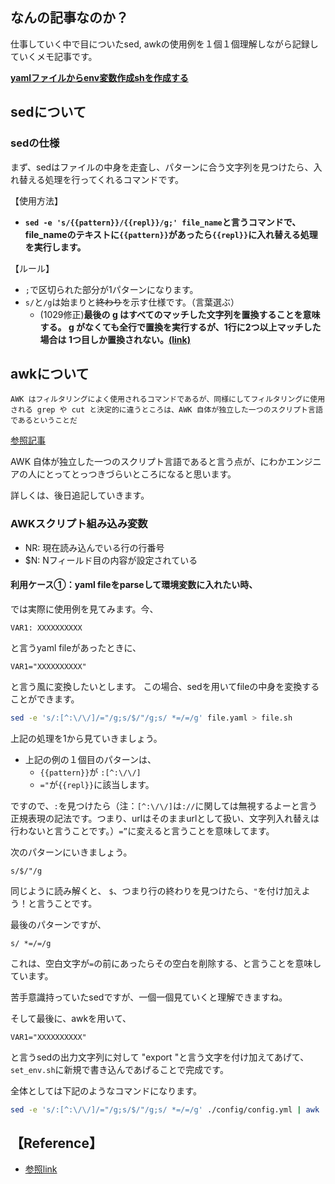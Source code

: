
## なんの記事なのか？
仕事していく中で目についたsed, awkの使用例を１個１個理解しながら記録していくメモ記事です。


<a href="#case_one">**yamlファイルからenv変数作成shを作成する**</a>

## sedについて

### sedの仕様
まず、sedはファイルの中身を走査し、パターンに合う文字列を見つけたら、入れ替える処理を行ってくれるコマンドです。

【使用方法】
- **`sed -e 's/{{pattern}}/{{repl}}/g;' file_name`と言うコマンドで、file_nameのテキストに`{{pattern}}`があったら`{{repl}}`に入れ替える処理を実行します。**

【ルール】
- `;`で区切られた部分が1パターンになります。
- `s/`と`/g`は始まりと~~終わり~~を示す仕様です。（言葉選ぶ）
    - (1029修正)**最後の g はすべてのマッチした文字列を置換することを意味する。 g がなくても全行で置換を実行するが、1行に2つ以上マッチした場合は 1つ目しか置換されない。[(link)](https://hydrocul.github.io/wiki/commands/sed.html)**

## awkについて

```
AWK はフィルタリングによく使用されるコマンドであるが、同様にしてフィルタリングに使用される grep や cut と決定的に違うところは、AWK 自体が独立した一つのスクリプト言語であるということだ
```
[参照記事](https://shellscript.sunone.me/awk.html)

AWK 自体が独立した一つのスクリプト言語であると言う点が、にわかエンジニアの人にとってとっつきづらいところになると思います。


詳しくは、後日追記していきます。

### AWKスクリプト組み込み変数
- NR: 現在読み込んでいる行の行番号
- $N: Nフィールド目の内容が設定されている





<div id="case_one"></div>

####  利用ケース①：yaml fileをparseして環境変数に入れたい時、

では実際に使用例を見てみます。今、

```yaml[file.yaml]
VAR1: XXXXXXXXXX
```
と言うyaml fileがあったときに、

```
VAR1="XXXXXXXXXX"
```
と言う風に変換したいとします。
この場合、sedを用いてfileの中身を変換することができます。

```sh
sed -e 's/:[^:\/\/]/="/g;s/$/"/g;s/ *=/=/g' file.yaml > file.sh
```

上記の処理を1から見ていきましょう。


- 上記の例の１個目のパターンは、
    - `{{pattern}}`が `:[^:\/\/]`
    - `="`が`{{repl}}`に該当します。


ですので、`:`を見つけたら（注：`[^:\/\/]`は`://`に関しては無視するよーと言う正規表現の記法です。つまり、urlはそのままurlとして扱い、文字列入れ替えは行わないと言うことです。）`=”`に変えると言うことを意味してます。

次のパターンにいきましょう。

```
s/$/"/g
```

同じように読み解くと、
`$`、つまり行の終わりを見つけたら、`"`を付け加えよう！と言うことです。

最後のパターンですが、

```
s/ *=/=/g
```

これは、空白文字が`=`の前にあったらその空白を削除する、と言うことを意味しています。

苦手意識持っていたsedですが、一個一個見ていくと理解できますね。

そして最後に、awkを用いて、
```
VAR1="XXXXXXXXXX"
```
と言うsedの出力文字列に対して "export "と言う文字を付け加えてあげて、 `set_env.sh`に新規で書き込んであげることで完成です。

全体としては下記のようなコマンドになります。
```sh
sed -e 's/:[^:\/\/]/="/g;s/$/"/g;s/ *=/=/g' ./config/config.yml | awk '{print "export " $0 }' > set_env.sh
```




## 【Reference】
- [参照link](https://stackoverflow.com/questions/5014632/how-can-i-parse-a-yaml-file-from-a-linux-shell-script)









